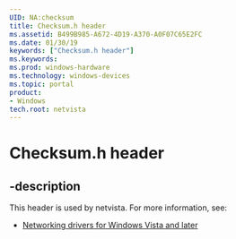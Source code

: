 ```yaml
---
UID: NA:checksum
title: Checksum.h header
ms.assetid: B499B985-A672-4D19-A370-A0F07C65E2FC
ms.date: 01/30/19
keywords: ["Checksum.h header"]
ms.keywords: 
ms.prod: windows-hardware
ms.technology: windows-devices
ms.topic: portal
product:
- Windows
tech.root: netvista
---
```


# Checksum.h header


## -description


This header is used by netvista. For more information, see:

- [Networking drivers for Windows Vista and later](../_netvista/index.md)
